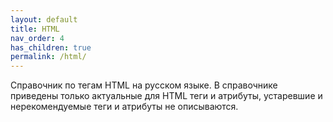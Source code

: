 ```yaml
---
layout: default
title: HTML
nav_order: 4
has_children: true
permalink: /html/
---
```


Справочник по тегам HTML на русском языке. В справочнике приведены только актуальные для HTML теги и атрибуты, устаревшие и нерекомендуемые теги и атрибуты не описываются.
